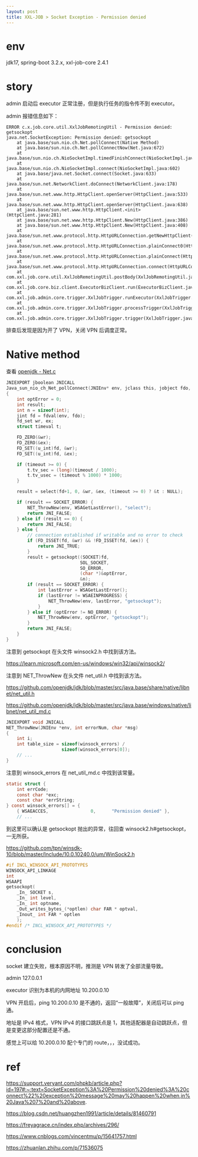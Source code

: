 ```yaml
---
layout: post
title: XXL-JOB > Socket Exception - Permission denied
---
```


# env

jdk17, spring-boot 3.2.x, xxl-job-core 2.4.1

# story

admin 启动后 executor 正常注册，但是执行任务的指令传不到 executor。

admin 报错信息如下：

```shell
ERROR c.x.job.core.util.XxlJobRemotingUtil - Permission denied: getsockopt
java.net.SocketException: Permission denied: getsockopt
    at java.base/sun.nio.ch.Net.pollConnect(Native Method)
    at java.base/sun.nio.ch.Net.pollConnectNow(Net.java:672)
    at java.base/sun.nio.ch.NioSocketImpl.timedFinishConnect(NioSocketImpl.java:547)
    at java.base/sun.nio.ch.NioSocketImpl.connect(NioSocketImpl.java:602)
    at java.base/java.net.Socket.connect(Socket.java:633)
    at java.base/sun.net.NetworkClient.doConnect(NetworkClient.java:178)
    at java.base/sun.net.www.http.HttpClient.openServer(HttpClient.java:533)
    at java.base/sun.net.www.http.HttpClient.openServer(HttpClient.java:638)
    at java.base/sun.net.www.http.HttpClient.<init>(HttpClient.java:281)
    at java.base/sun.net.www.http.HttpClient.New(HttpClient.java:386)
    at java.base/sun.net.www.http.HttpClient.New(HttpClient.java:408)
    at java.base/sun.net.www.protocol.http.HttpURLConnection.getNewHttpClient(HttpURLConnection.java:1309)
    at java.base/sun.net.www.protocol.http.HttpURLConnection.plainConnect0(HttpURLConnection.java:1242)
    at java.base/sun.net.www.protocol.http.HttpURLConnection.plainConnect(HttpURLConnection.java:1128)
    at java.base/sun.net.www.protocol.http.HttpURLConnection.connect(HttpURLConnection.java:1057)
    at com.xxl.job.core.util.XxlJobRemotingUtil.postBody(XxlJobRemotingUtil.java:99)
    at com.xxl.job.core.biz.client.ExecutorBizClient.run(ExecutorBizClient.java:43)
    at com.xxl.job.admin.core.trigger.XxlJobTrigger.runExecutor(XxlJobTrigger.java:211)
    at com.xxl.job.admin.core.trigger.XxlJobTrigger.processTrigger(XxlJobTrigger.java:164)
    at com.xxl.job.admin.core.trigger.XxlJobTrigger.trigger(XxlJobTrigger.java:89)
```

排查后发现是因为开了 VPN，关闭 VPN 后调度正常。

# Native method

查看 [openjdk - Net.c](https://github.com/openjdk/jdk/blob/master/src/java.base/windows/native/libnio/ch/Net.c)

```c
JNIEXPORT jboolean JNICALL
Java_sun_nio_ch_Net_pollConnect(JNIEnv* env, jclass this, jobject fdo, jlong timeout)
{
    int optError = 0;
    int result;
    int n = sizeof(int);
    jint fd = fdval(env, fdo);
    fd_set wr, ex;
    struct timeval t;

    FD_ZERO(&wr);
    FD_ZERO(&ex);
    FD_SET((u_int)fd, &wr);
    FD_SET((u_int)fd, &ex);

    if (timeout >= 0) {
        t.tv_sec = (long)(timeout / 1000);
        t.tv_usec = (timeout % 1000) * 1000;
    }

    result = select(fd+1, 0, &wr, &ex, (timeout >= 0) ? &t : NULL);

    if (result == SOCKET_ERROR) {
        NET_ThrowNew(env, WSAGetLastError(), "select");
        return JNI_FALSE;
    } else if (result == 0) {
        return JNI_FALSE;
    } else {
        // connection established if writable and no error to check
        if (FD_ISSET(fd, &wr) && !FD_ISSET(fd, &ex)) {
            return JNI_TRUE;
        }
        result = getsockopt((SOCKET)fd,
                            SOL_SOCKET,
                            SO_ERROR,
                            (char *)&optError,
                            &n);
        if (result == SOCKET_ERROR) {
            int lastError = WSAGetLastError();
            if (lastError != WSAEINPROGRESS) {
                NET_ThrowNew(env, lastError, "getsockopt");
            }
        } else if (optError != NO_ERROR) {
            NET_ThrowNew(env, optError, "getsockopt");
        }
        return JNI_FALSE;
    }
}
```

注意到 getsockopt 在头文件 winsock2.h 中找到该方法。

https://learn.microsoft.com/en-us/windows/win32/api/winsock2/

注意到 NET_ThrowNew 在头文件 net_util.h 中找到该方法。

https://github.com/openjdk/jdk/blob/master/src/java.base/share/native/libnet/net_util.h

https://github.com/openjdk/jdk/blob/master/src/java.base/windows/native/libnet/net_util_md.c

```c
JNIEXPORT void JNICALL
NET_ThrowNew(JNIEnv *env, int errorNum, char *msg)
{
    int i;
    int table_size = sizeof(winsock_errors) /
                     sizeof(winsock_errors[0]);
    // ...
}                     
```

注意到 winsock_errors 在 net_util_md.c 中找到该常量。

```c
static struct {
    int errCode;
    const char *exc;
    const char *errString;
} const winsock_errors[] = {
    { WSAEACCES,                0,      "Permission denied" },
    // ...
```

到这里可以确认是 getsockopt 抛出的异常，往回查 winsock2.h#getsockopt，一无所获。

https://github.com/tpn/winsdk-10/blob/master/Include/10.0.10240.0/um/WinSock2.h

```c
#if INCL_WINSOCK_API_PROTOTYPES
WINSOCK_API_LINKAGE
int
WSAAPI
getsockopt(
    _In_ SOCKET s,
    _In_ int level,
    _In_ int optname,
    _Out_writes_bytes_(*optlen) char FAR * optval,
    _Inout_ int FAR * optlen
    );
#endif /* INCL_WINSOCK_API_PROTOTYPES */
```

# conclusion

socket 建立失败，根本原因不明，推测是 VPN 转发了全部流量导致。

admin 127.0.0.1

executor 识别为本机的内网地址 10.200.0.10

VPN 开启后，ping 10.200.0.10 是不通的，返回“一般故障”，关闭后可以 ping 通。

地址是 IPv4 格式，VPN IPv4 的接口跳跃点是 1，其他适配器是自动跳跃点，但是变更这部分配置还是不通。

感觉上可以给 10.200.0.10 配个专门的 route，，，没试成功。

# ref

https://support.veryant.com/phpkb/article.php?id=197#:~:text=SocketException%3A%20Permission%20denied%3A%20connect%22%20exception%20message%20may%20happen%20when,in%20Java%207%20and%20above.

https://blog.csdn.net/huangzhen1991/article/details/81460791

https://freyagrace.cn/index.php/archives/296/

https://www.cnblogs.com/vincentmu/p/15641757.html

https://zhuanlan.zhihu.com/p/71536075


